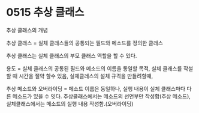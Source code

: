 # 0515 추상 클래스

추상 클래스의 개념

추상 클래스 = 실체 클래스들의 공통되는 필드와 메소드를 정의한 클래스 

추상 클래스는 실체 클래스의 부모 클래스 역할을 할 수 있다.

용도 = 실체 클래스의 공통된 필드와 메소드의 이름을 통일할 목적, 실체 클래스를 작설할 때 시간을 절약 할수 있음, 실체클레스의 설체 규격을 만들려할때,



추상 메소드와 오버라이딩 = 메소드 이름은 동일하나, 실행 내용이 실체 클래스마다  다른 메소드가 있을 수 잇다. 추상클래스에서는 메소드의 선언부만 작성함(추상 메소드), 실체클래스에서는 메소드의 실행 내용 작성함.(오버라이딩)